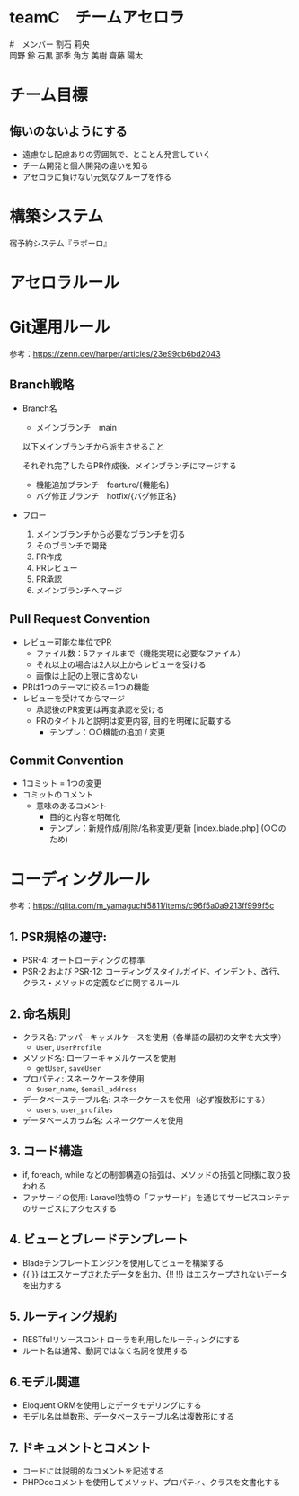 # teamC　チームアセロラ

#　メンバー
割石 莉央	
岡野 鈴
石黒 那季
角方 美樹
齋藤 陽太

# チーム目標
## 悔いのないようにする
- 遠慮なし配慮ありの雰囲気で、とことん発言していく
- チーム開発と個人開発の違いを知る
- アセロラに負けない元気なグループを作る

# 構築システム
宿予約システム『ラボーロ』

# アセロラルール

# Git運用ルール

参考：https://zenn.dev/harper/articles/23e99cb6bd2043

## Branch戦略

- Branch名
    - メインブランチ　main
    
    以下メインブランチから派生させること
    
    それぞれ完了したらPR作成後、メインブランチにマージする
    
    - 機能追加ブランチ　fearture/{機能名}
    - バグ修正ブランチ　hotfix/{バグ修正名}
- フロー
    1. メインブランチから必要なブランチを切る
    2. そのブランチで開発
    3. PR作成
    4. PRレビュー
    5. PR承認
    6. メインブランチへマージ

## Pull Request Convention

- レビュー可能な単位でPR
    - ファイル数：5ファイルまで（機能実現に必要なファイル）
    - それ以上の場合は2人以上からレビューを受ける
    - 画像は上記の上限に含めない
- PRは1つのテーマに絞る＝1つの機能
- レビューを受けてからマージ
    - 承認後のPR変更は再度承認を受ける
    - PRのタイトルと説明は変更内容, 目的を明確に記載する
        - テンプレ：○○機能の追加 / 変更

## Commit Convention

- 1コミット = 1つの変更
- コミットのコメント
    - 意味のあるコメント
        - 目的と内容を明確化
        - テンプレ：新規作成/削除/名称変更/更新 [index.blade.php] (○○のため)

# コーディングルール

参考：https://qiita.com/m_yamaguchi5811/items/c96f5a0a9213ff999f5c

## **1. PSR規格の遵守:**

- PSR-4: オートローディングの標準
- PSR-2 および PSR-12: コーディングスタイルガイド。インデント、改行、クラス・メソッドの定義などに関するルール

## **2. 命名規則**

- クラス名: アッパーキャメルケースを使用（各単語の最初の文字を大文字）
    - `User`, `UserProfile`
- メソッド名: ローワーキャメルケースを使用
    - `getUser`, `saveUser`
- プロパティ: スネークケースを使用
    - `$user_name`, `$email_address`
- データベーステーブル名: スネークケースを使用（必ず複数形にする）
    - `users`, `user_profiles`
- データベースカラム名: スネークケースを使用

## **3. コード構造**

- if, foreach, while などの制御構造の括弧は、メソッドの括弧と同様に取り扱われる
- ファサードの使用: Laravel独特の「ファサード」を通じてサービスコンテナのサービスにアクセスする

## **4. ビューとブレードテンプレート**

- Bladeテンプレートエンジンを使用してビューを構築する
- {{ }} はエスケープされたデータを出力、{!! !!} はエスケープされないデータを出力する

## **5. ルーティング規約**

- RESTfulリソースコントローラを利用したルーティングにする
- ルート名は通常、動詞ではなく名詞を使用する

## **6.モデル関連**

- Eloquent ORMを使用したデータモデリングにする
- モデル名は単数形、データベーステーブル名は複数形にする

## **7. ドキュメントとコメント**

- コードには説明的なコメントを記述する
- PHPDocコメントを使用してメソッド、プロパティ、クラスを文書化する